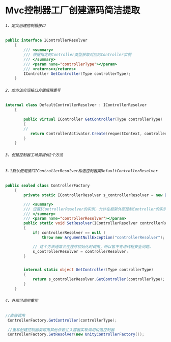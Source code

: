 # Mvc控制器工厂创建源码简洁提取

###### `1、定义创建控制器接口`

```.cs
public interface IControllerResolver
	{
		/// <summary>
		/// 根据指定的Controller类型获取对应的Controller实例
		/// </summary>
		/// <param name="controllerType"></param>
		/// <returns></returns>
		IController GetController(Type controllerType);
	}
```
###### `2、虚方法实现接口方便后期重写`

```.cs
internal class DefaultControllerResolver : IControllerResolver
	{
	
		public virtual IController GetController(Type controllerType)
		{
        //
		   return ControllerActivator.Create(requestContext, controllerType);
		}
	}
```

###### `3、创建控制器工场类提供2个方法`
###### `3.1默认使用接口IControllerResolver构造控制器类DefaultControllerResolver`

```.cs
public sealed class ControllerFactory
	{
		private static IControllerResolver s_controllerResolver = new DefaultControllerResolver();

		/// <summary>
		/// 设置IControllerResolver的实例，允许在框架外部控制Controller的实例化过程。
		/// </summary>
		/// <param name="controllerResolver"></param>
		public static void SetResolver(IControllerResolver controllerResolver)
		{
			if( controllerResolver == null )
				throw new ArgumentNullException("controllerResolver");

			// 这个方法通常会在程序初始化时调用，所以暂不考虑线程安全问题。
			s_controllerResolver = controllerResolver;
		}


		internal static object GetController(Type controllerType)
		{
		  	return s_controllerResolver.GetController(controllerType);
		}
	}
```

###### `4、外部可调用重写`

```.cs
//直接调用
 ControllerFactory.GetController(controllerType);
 
 //重写创建控制器类可用其他依赖注入容器实现调用构造控制器
 ControllerFactory.SetResolver(new UnityControllerFactory());
 
```
